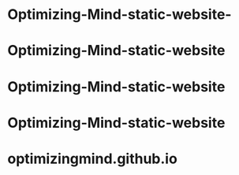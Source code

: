 # Optimizing-Mind-static-website-
# Optimizing-Mind-static-website
# Optimizing-Mind-static-website
# Optimizing-Mind-static-website
# optimizingmind.github.io
